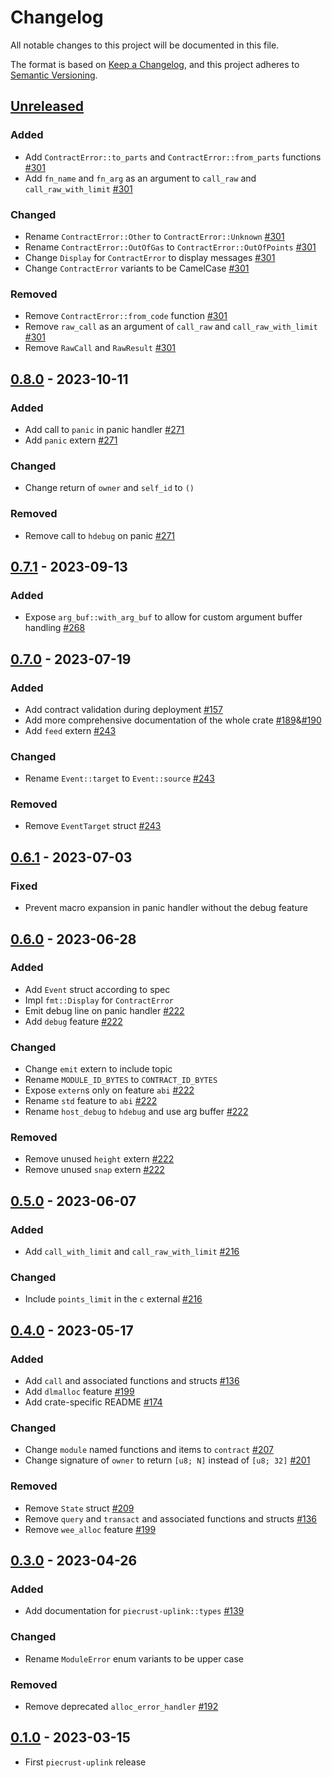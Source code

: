 # Changelog

All notable changes to this project will be documented in this file.

The format is based on [Keep a Changelog](https://keepachangelog.com/en/1.0.0/),
and this project adheres to [Semantic Versioning](https://semver.org/spec/v2.0.0.html).

## [Unreleased]

### Added

- Add `ContractError::to_parts` and `ContractError::from_parts` functions [#301]
- Add `fn_name` and `fn_arg` as an argument to `call_raw` and `call_raw_with_limit` [#301]

### Changed

- Rename `ContractError::Other` to `ContractError::Unknown` [#301]
- Rename `ContractError::OutOfGas` to `ContractError::OutOfPoints` [#301]
- Change `Display` for `ContractError` to display messages [#301]
- Change `ContractError` variants to be CamelCase [#301]

### Removed

- Remove `ContractError::from_code` function [#301]
- Remove `raw_call` as an argument of `call_raw` and `call_raw_with_limit` [#301]
- Remove `RawCall` and `RawResult` [#301]

## [0.8.0] - 2023-10-11

### Added

- Add call to `panic` in panic handler [#271]
- Add `panic` extern [#271]

### Changed

- Change return of `owner` and `self_id` to `()`

### Removed

- Remove call to `hdebug` on panic [#271]

## [0.7.1] - 2023-09-13

### Added

- Expose `arg_buf::with_arg_buf` to allow for custom argument buffer handling [#268]

## [0.7.0] - 2023-07-19

### Added

- Add contract validation during deployment [#157]
- Add more comprehensive documentation of the whole crate [#189]&[#190]
- Add `feed` extern [#243]

### Changed

- Rename `Event::target` to `Event::source` [#243]

### Removed

- Remove `EventTarget` struct [#243]

## [0.6.1] - 2023-07-03

### Fixed

- Prevent macro expansion in panic handler without the debug feature

## [0.6.0] - 2023-06-28

### Added

- Add `Event` struct according to spec
- Impl `fmt::Display` for `ContractError`
- Emit debug line on panic handler [#222]
- Add `debug` feature [#222]

### Changed

- Change `emit` extern to include topic
- Rename `MODULE_ID_BYTES` to `CONTRACT_ID_BYTES`
- Expose `extern`s only on feature `abi` [#222]
- Rename `std` feature to `abi` [#222]
- Rename `host_debug` to `hdebug` and use arg buffer [#222]

### Removed

- Remove unused `height` extern [#222]
- Remove unused `snap` extern [#222]

## [0.5.0] - 2023-06-07

### Added

- Add `call_with_limit` and `call_raw_with_limit` [#216]

### Changed

- Include `points_limit` in the `c` external [#216]

## [0.4.0] - 2023-05-17

### Added

- Add `call` and associated functions and structs [#136]
- Add `dlmalloc` feature [#199]
- Add crate-specific README [#174]

### Changed

- Change `module` named functions and items to `contract` [#207]
- Change signature of `owner` to return `[u8; N]` instead of `[u8; 32]` [#201] 

### Removed

- Remove `State` struct [#209]
- Remove `query` and `transact` and associated functions and structs [#136]
- Remove `wee_alloc` feature [#199]

## [0.3.0] - 2023-04-26

### Added

- Add documentation for `piecrust-uplink::types` [#139]

### Changed

- Rename `ModuleError` enum variants to be upper case

### Removed

- Remove deprecated `alloc_error_handler` [#192]

## [0.1.0] - 2023-03-15

- First `piecrust-uplink` release

<!-- ISSUES -->
[#301]: https://github.com/dusk-network/piecrust/issues/301
[#271]: https://github.com/dusk-network/piecrust/issues/271
[#268]: https://github.com/dusk-network/piecrust/issues/268
[#243]: https://github.com/dusk-network/piecrust/issues/243
[#222]: https://github.com/dusk-network/piecrust/issues/222
[#216]: https://github.com/dusk-network/piecrust/issues/216
[#209]: https://github.com/dusk-network/piecrust/issues/209
[#207]: https://github.com/dusk-network/piecrust/issues/207
[#201]: https://github.com/dusk-network/piecrust/issues/201
[#199]: https://github.com/dusk-network/piecrust/issues/199
[#192]: https://github.com/dusk-network/piecrust/issues/192
[#190]: https://github.com/dusk-network/piecrust/issues/190
[#189]: https://github.com/dusk-network/piecrust/issues/189
[#174]: https://github.com/dusk-network/piecrust/issues/174
[#157]: https://github.com/dusk-network/piecrust/issues/157
[#139]: https://github.com/dusk-network/piecrust/issues/139
[#136]: https://github.com/dusk-network/piecrust/issues/136

<!-- VERSIONS -->
[Unreleased]: https://github.com/dusk-network/piecrust/compare/uplink-0.8.0...HEAD
[0.8.0]: https://github.com/dusk-network/piecrust/compare/uplink-0.7.1...uplink-0.8.0
[0.7.1]: https://github.com/dusk-network/piecrust/compare/v0.7.0...uplink-0.7.1
[0.7.0]: https://github.com/dusk-network/piecrust/compare/uplink-0.6.1...v0.7.0
[0.6.1]: https://github.com/dusk-network/piecrust/compare/v0.6.0...uplink-0.6.1
[0.6.0]: https://github.com/dusk-network/piecrust/compare/v0.5.0...v0.6.0
[0.5.0]: https://github.com/dusk-network/piecrust/compare/v0.4.0...v0.5.0
[0.4.0]: https://github.com/dusk-network/piecrust/compare/v0.3.0...v0.4.0
[0.3.0]: https://github.com/dusk-network/piecrust/compare/v0.2.0...v0.3.0
[0.2.0]: https://github.com/dusk-network/piecrust/compare/v0.1.0...v0.2.0
[0.1.0]: https://github.com/dusk-network/piecrust/releases/tag/v0.1.0
